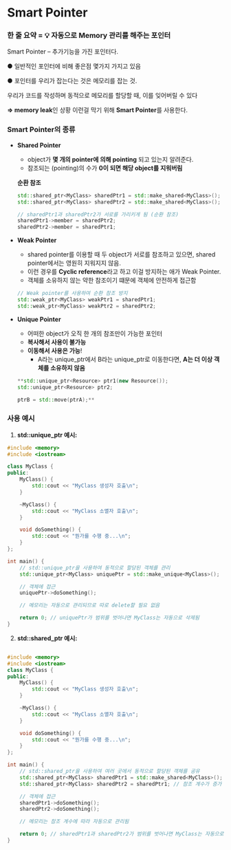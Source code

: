 # Smart Pointer


### 한 줄 요약 = 💡 자동으로 Memory 관리를 해주는 포인터




Smart Pointer – 추가기능을 가진 포인터다. 

● 일반적인 포인터에 비해 좋은점 몇가지 가지고 있음

● 포인터를 우리가 잡는다는 것은 메모리를 잡는 것. 

우리가 코드를 작성하며 동적으로 메모리를 할당할 때, 이를 잊어버릴 수 있다

**⇒ memory leak**인 상황
이런걸 막기 위해 **Smart Pointer**를 사용한다.

### Smart Pointer의 종류

- **Shared Pointer**
    - object가 **몇 개의 pointer에 의해 pointing** 되고 있는지 알려준다.
    - 참조되는 (pointing)의 수가 **0이 되면 해당 object를 지워버림**
  
  **순환 참조**
  
  ```cpp
  std::shared_ptr<MyClass> sharedPtr1 = std::make_shared<MyClass>();
  std::shared_ptr<MyClass> sharedPtr2 = std::make_shared<MyClass>();
  
  // sharedPtr1과 sharedPtr2가 서로를 가리키게 됨 (순환 참조)
  sharedPtr1->member = sharedPtr2;
  sharedPtr2->member = sharedPtr1;
  ```

- **Weak Pointer**
    - shared pointer를 이용할 때 두 object가 서로를 참조하고 있으면, 
    shared pointer에서는 영원히 지워지지 않음.
    - 이런 경우를 **Cyclic reference**라고 하고 이걸 방지하는 애가 Weak Pointer.
    - 객체를 소유하지 않는 약한 참조이기 떄문에 객체에 안전하게 접근함
    
    ```cpp
    // Weak pointer를 사용하여 순환 참조 방지
    std::weak_ptr<MyClass> weakPtr1 = sharedPtr1;
    std::weak_ptr<MyClass> weakPtr2 = sharedPtr2;
    ```
    

- **Unique Pointer**
    - 어떠한 object가 오직 한 개의 참조만이 가능한 포인터
    - **복사해서 사용이 불가능**
    - **이동해서 사용은 가능**!
        - A라는 unique_ptr에서 B라는 unique_ptr로 이동한다면, 
        **A는 더 이상 객체를 소유하지 않음**
            
    ```cpp
    **std::unique_ptr<Resource> ptr1(new Resource());
    std::unique_ptr<Resource> ptr2;
    
    ptrB = std::move(ptrA);**
    ```
            

### 사용 예시

1. **std::unique_ptr 예시:**

```cpp
#include <memory>
#include <iostream>

class MyClass {
public:
    MyClass() {
        std::cout << "MyClass 생성자 호출\n";
    }

    ~MyClass() {
        std::cout << "MyClass 소멸자 호출\n";
    }

    void doSomething() {
        std::cout << "뭔가를 수행 중...\n";
    }
};

int main() {
    // std::unique_ptr을 사용하여 동적으로 할당된 객체를 관리
    std::unique_ptr<MyClass> uniquePtr = std::make_unique<MyClass>();

    // 객체에 접근
    uniquePtr->doSomething();

    // 메모리는 자동으로 관리되므로 따로 delete할 필요 없음

    return 0; // uniquePtr가 범위를 벗어나면 MyClass는 자동으로 삭제됨
}

```


2. **std::shared_ptr 예시:**

```cpp

#include <memory>
#include <iostream>
class MyClass {
public:
    MyClass() {
        std::cout << "MyClass 생성자 호출\n";
    }

    ~MyClass() {
        std::cout << "MyClass 소멸자 호출\n";
    }

    void doSomething() {
        std::cout << "뭔가를 수행 중...\n";
    }
};

int main() {
    // std::shared_ptr을 사용하여 여러 곳에서 동적으로 할당된 객체를 공유
    std::shared_ptr<MyClass> sharedPtr1 = std::make_shared<MyClass>();
    std::shared_ptr<MyClass> sharedPtr2 = sharedPtr1; // 참조 계수가 증가

    // 객체에 접근
    sharedPtr1->doSomething();
    sharedPtr2->doSomething();

    // 메모리는 참조 계수에 따라 자동으로 관리됨

    return 0; // sharedPtr1과 sharedPtr2가 범위를 벗어나면 MyClass는 자동으로 삭제됨
}

```
